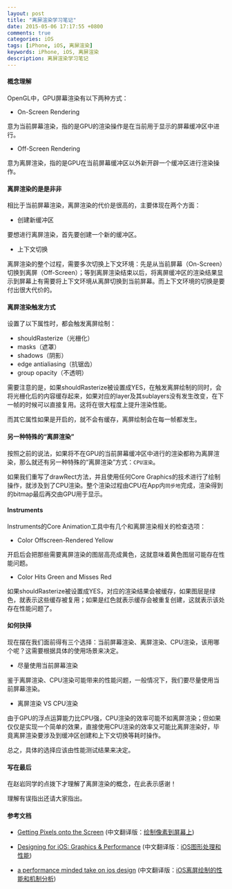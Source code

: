 ```yaml
---
layout: post
title: "离屏渲染学习笔记"
date: 2015-05-06 17:17:55 +0800
comments: true
categories: iOS
tags: [iPhone, iOS, 离屏渲染]
keywords: iPhone, iOS, 离屏渲染
description: 离屏渲染学习笔记
---
```


#### 概念理解OpenGL中，GPU屏幕渲染有以下两种方式：* On-Screen Rendering意为当前屏幕渲染，指的是GPU的渲染操作是在当前用于显示的屏幕缓冲区中进行。* Off-Screen Rendering意为离屏渲染，指的是GPU在当前屏幕缓冲区以外新开辟一个缓冲区进行渲染操作。

<!-- more -->#### 离屏渲染的是是非非相比于当前屏幕渲染，离屏渲染的代价是很高的，主要体现在两个方面：* 创建新缓冲区要想进行离屏渲染，首先要创建一个新的缓冲区。* 上下文切换离屏渲染的整个过程，需要多次切换上下文环境：先是从当前屏幕（On-Screen）切换到离屏（Off-Screen）；等到离屏渲染结束以后，将离屏缓冲区的渲染结果显示到屏幕上有需要将上下文环境从离屏切换到当前屏幕。而上下文环境的切换是要付出很大代价的。#### 离屏渲染触发方式设置了以下属性时，都会触发离屏绘制：* shouldRasterize（光栅化）* masks（遮罩）* shadows（阴影）* edge antialiasing（抗锯齿）* group opacity（不透明）需要注意的是，如果shouldRasterize被设置成YES，在触发离屏绘制的同时，会将光栅化后的内容缓存起来，如果对应的layer及其sublayers没有发生改变，在下一帧的时候可以直接复用。这将在很大程度上提升渲染性能。而其它属性如果是开启的，就不会有缓存，离屏绘制会在每一帧都发生。#### 另一种特殊的“离屏渲染”按照之前的说法，如果将不在GPU的当前屏幕缓冲区中进行的渲染都称为离屏渲染，那么就还有另一种特殊的“离屏渲染”方式：`CPU渲染`。如果我们重写了drawRect方法，并且使用任何Core Graphics的技术进行了绘制操作，就涉及到了CPU渲染。整个渲染过程由CPU在App内`同步地`完成，渲染得到的bitmap最后再交由GPU用于显示。#### Instruments Instruments的Core Animation工具中有几个和离屏渲染相关的检查选项：* Color Offscreen-Rendered Yellow 开启后会把那些需要离屏渲染的图层高亮成黄色，这就意味着黄色图层可能存在性能问题。* Color Hits Green and Misses Red如果shouldRasterize被设置成YES，对应的渲染结果会被缓存，如果图层是绿色，就表示这些缓存被复用；如果是红色就表示缓存会被重复创建，这就表示该处存在性能问题了。#### 如何抉择现在摆在我们面前得有三个选择：当前屏幕渲染、离屏渲染、CPU渲染，该用哪个呢？这需要根据具体的使用场景来决定。* 尽量使用当前屏幕渲染鉴于离屏渲染、CPU渲染可能带来的性能问题，一般情况下，我们要尽量使用当前屏幕渲染。* 离屏渲染 VS CPU渲染由于GPU的浮点运算能力比CPU强，CPU渲染的效率可能不如离屏渲染；但如果仅仅是实现一个简单的效果，直接使用CPU渲染的效率又可能比离屏渲染好，毕竟离屏渲染要涉及到缓冲区创建和上下文切换等耗时操作。总之，具体的选择应该由性能测试结果来决定。#### 写在最后在赵岩同学的点拨下才理解了离屏渲染的概念，在此表示感谢！理解有误指出还请大家指出。#### 参考文档* [Getting Pixels onto the Screen](http://www.objc.io/issue-3/moving-pixels-onto-the-screen.html) (中文翻译版：[绘制像素到屏幕上](http://objccn.io/issue-3-1/))* [Designing for iOS: Graphics &amp; Performance](https://robots.thoughtbot.com/designing-for-ios-graphics-performance)  (中文翻译版：[iOS图形处理和性能](http://www.taofengping.com/2013/05/18/designing-for-ios-graphics-performance/#.VUinciGqpBc))* [a performance minded take on ios design](https://lobste.rs/s/ckm4uw/a_performance-minded_take_on_ios_design)  (中文翻译版：[iOS离屏绘制的性能和机制分析](http://www.taofengping.com/2013/05/18/ios_offscreen_analysis/#.VUinPyGqpBd))